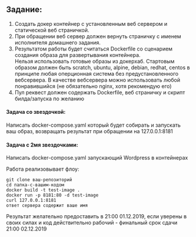 ## Задание:  
1. Создать докер контейнер c установленным веб сервером и статической веб страничкой.  
2. При обращении веб сервер должен вернуть страничку с именем исполнителя домашнего задания.  
3. Результатом работы будет считаться Dockerfile со сценарием создания образа для развертывания контейнера.   
   Нельзя использовать готовые образы из докерхаб. Стартовым образом должен быть scratch, ubuntu, alpine, 
   debian, redhat, centos в принципе любая оперционная система без предустановленного вебсервера. 
   В качестве вебсервера можно использовать любой понравившийся (не обязательно nginx, хотя рекомендую его) 
4. Пул реквест должен содержать Dockerfile, веб страничку и скрипт билда/запуска по желанию   
#### Задача со звездочкой:  
Написать docker-compose.yaml который будет собирать и запускать ваш образ, 
возвращать результат при обращении на 127.0.0.1:8181  
#### Задача с 2мя звездочками: 
Написать docker-compose.yaml запускающий Wordpress в контейнерах

Работа реализовывает флоу: 
```
git clone ваш-репозиторий
cd папка-с-вашим-кодом
docker build -t test-image .
docker run -p 8181:80 -d test-image
curl 127.0.0.1:8181
ответ сервера содержит ваше имя
```

Результат желательно предоставить в 21:00 01.12.2019, если уверены в своих силах и код действительно рабочий - финальный срок сдачи 21:00 02.12.2019

